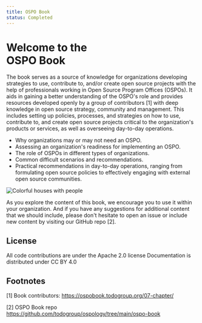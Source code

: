```yaml
---
title: OSPO Book
status: Completed
---
```


# Welcome to the <br/>OSPO Book

The book serves as a source of knowledge for organizations developing strategies to use, contribute to, and/or create open source projects with the help of  professionals working in Open Source Program Offices (OSPOs). It aids in gaining a better understanding of the OSPO's role and provides resources developed openly by a group of contributors [1] with deep knowledge in open source strategy, community and management. This includes setting up policies, processes, and strategies on how to use, contribute to, and create open source projects critical to the organization's products or services, as well as overseeing day-to-day operations.


* Why organizations may or may not need an OSPO.
* Assessing an organization's readiness for implementing an OSPO.
* The role of OSPOs in different types of organizations.
* Common difficult scenarios and recommendations.
* Practical recommendations in day-to-day operations, ranging from formulating open source policies to effectively engaging with external open source communities.

<p><img class="mt-3 mb-3" src="/images/homepage/colorful-houses.jpg" alt="Colorful houses with people"></p>

As you explore the content of this book, we encourage you to use it within your organization. And if you have any suggestions for additional content that we should include, please don't hesitate to open an issue or include new content by visiting our GitHub repo [2].

## License

All code contributions are under the Apache 2.0 license
Documentation is distributed under CC BY 4.0

## Footnotes
[1] Book contributors: https://ospobook.todogroup.org/07-chapter/

[2] OSPO Book repo https://github.com/todogroup/ospology/tree/main/ospo-book
